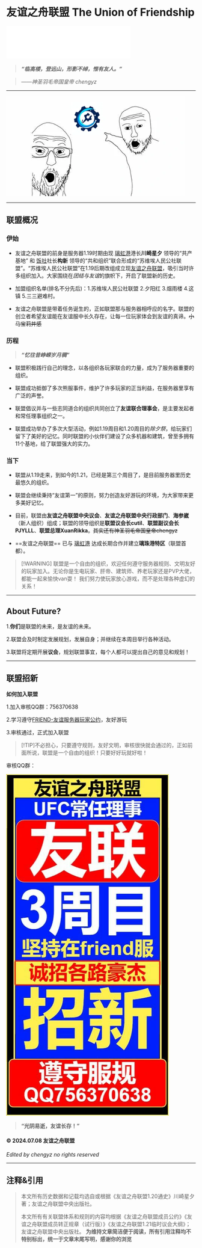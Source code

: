 # 友谊之舟联盟 The Union of Friendship
<iframe frameborder="no" border="0" marginwidth="0" marginheight="0" width=330 height=86 src="//music.163.com/outchain/player?type=2&id=1351501048&auto=1&height=66"></iframe>

>  ***“临高楼，登远山，形影不绰，惟有友人。”***

>  *——神圣羽毛帝国皇帝 chengyz*

***

![神金图](./picture/YYZZLM1.webp)

---

## 联盟概况

### 伊始

- 友谊之舟联盟的前身是服务器1.19时期由现 [璃虹港](./LHG "男娘港")港长**川崎星夕** 领导的“共产基地” 和 [饭社](./FS "米哈游你服美食分享社")社长**构新** 领导的“共和组织”联合形成的“苏维埃人民公社联盟”。“苏维埃人民公社联盟”在1.19后期改组成立现[友谊之舟联盟](./YYZZLM "本页还跳转，这辈子有了")，吸引当时许多组织加入。大家围绕在*团结与友谊*的旗帜下，开启了联盟新的历史。

- 加盟组织名单(排名不分先后)：1.苏维埃人民公社联盟 2.夕阳红 3.烟雨楼 4.这镇 5.三三避难村。

- 友谊之舟联盟是带着任务诞生的，正如联盟那与服务器相呼应的名字。联盟的创立者希望友谊能在友谊服中长久存在，让每一位玩家体会到友谊的真谛。~~小马宝莉并感~~

### 历程

>***“忆往昔峥嵘岁月稠”***

- 联盟积极践行自己的理念，以各组织各玩家联合的力量，成为了服务器重要的组织。

- 联盟成功抵御了多次熊服事件，维护了许多玩家的正当利益，在服务器里享有广泛的声誉。

- 联盟倡议并与一些志同道合的组织共同创立了**友谊联合理事会**，是主要发起者和常任理事组织之一。

- 联盟成功举办了多次大型活动，例如1.19周目和1.20周目的$除夕祭$，给玩家们留下了美好的记忆。同时联盟的小伙伴们建设了众多机器和建筑，曾至多拥有11个基地，给了联盟强大的实力。

### 当下

- 联盟从1.19走来，到如今的1.21，已经是第三个周目了，是目前服务器里历史最悠久的组织。

- 联盟会继续秉持“友谊第一”的原则，努力创造友好游玩的环境，为大家带来更多美好记忆。

- 目前，联盟由**友谊之舟联盟中央议会**、**友谊之舟联盟中央行政部门**、**海参崴**（新人组织）组成；联盟的领导组织是**联盟议会长cutil**、**联盟副议会长PJYLLL**、**联盟总理XuanRikka**。~~其实还有神圣羽毛帝国皇帝chengyz~~

- ==友谊之舟联盟== 已与 [璃虹港](./LHG "我说过，这就是南梁") 达成长期合作并建立**璃珠港特区**（联盟首都）。

> [!WARNING] 联盟是一个自由的组织，欢迎任何遵守服务器规则、文明友好的玩家加入。无论你是生电玩家、肝帝、建筑师、养老玩家还是PVP大佬，都能一起来愉快van耍！
> 我们努力使玩家放心游戏，而不是处理各种虚幻的关系！

***

## About Future?

1.**你们**是联盟的未来，是友谊的未来。

2.联盟会及时制定发展规划，发展自身；并继续在本周目举行各种活动。

3.联盟将定期开展**议会**，规划联盟事宜，每个人都可以提出自己的意见和规划！


***

## 联盟招新

**如何加入联盟**

1.加入审核QQ群：756370638

2.学习遵守[FRIEND-友谊服务器玩家公约](/rule "老大严选")，友好游玩

3.审核通过，正式加入联盟

> [!TIP]不必担心，只要遵守规则，友好文明，审核很快就会通过的，正如前面所说，联盟是一个自由的组织！只要好好玩就好啦！




审核QQ群：

![宣传图](./picture/YYZZLM2.webp)


> **“光阴易逝，友谊长存！”**

#### &copy; 2024.07.08 友谊之舟联盟
*Edited by chengyz no rights reserved*

***
## 注释&引用
> 本文所有历史数据和记载均选自或根据《友谊之舟联盟1.20通史》川崎星夕 著；友谊之舟联盟中央出版社。
> 
> 本文所有有关联盟体系和规则的内容均根据《友谊之舟联盟成员公约》《友谊之舟联盟成员转正规章（试行版）》《友谊之舟联盟1.21临时议会大纲》；友谊之舟联盟中央出版社。
> **为维持文章简洁便于阅读，所有引用注释均不特别标出，统一于文章末尾写明，感谢你的浏览**
